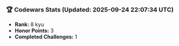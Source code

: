 ### 🏆 Codewars Stats (Updated: 2025-09-24 22:07:34 UTC)

- **Rank:** 8 kyu
- **Honor Points:** 3
- **Completed Challenges:** 1
